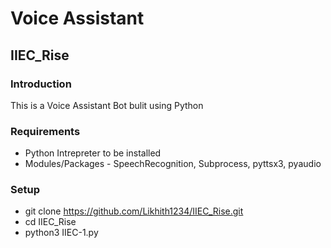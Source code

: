 # Voice Assistant
## IIEC_Rise

### Introduction  
This is a Voice Assistant Bot bulit using Python

### Requirements  
* Python Intrepreter to be installed
* Modules/Packages - SpeechRecognition, Subprocess, pyttsx3, pyaudio

### Setup  
* git clone https://github.com/Likhith1234/IIEC_Rise.git  
* cd IIEC_Rise
* python3 IIEC-1.py
